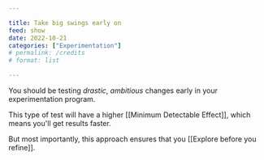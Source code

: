 ```yaml
---

title: Take big swings early on
feed: show
date: 2022-10-21
categories: ["Experimentation"]
# permalink: /credits
# format: list

---
```


You should be testing *drastic*, *ambitious* changes early in your experimentation program.

This type of test will have a higher [[Minimum Detectable Effect]], which means you'll get results faster. 

But most importantly, this approach ensures that you [[Explore before you refine]].